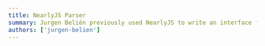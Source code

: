```yaml
---
title: NearlyJS Parser
summary: Jurgen Beliën previously used NearlyJS to write an interface for a quantum computer. In this talk he explains how a parser works and how you can use it to write your own language or parse short strings (e.g. convert "3h 10m" to something your code can understand).
authors: ['jurgen-belien']
---
```

